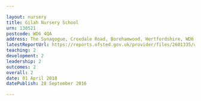 ```yaml
---

layout: nursery
title: Gilah Nursery School
urn: 130521
postcode: WD6 4QA
address: The Synagogue, Croxdale Road, Borehamwood, Hertfordshire, WD6 4QA
latestReportUrl: https://reports.ofsted.gov.uk/provider/files/2601335/urn/130521.pdf
teaching: 2
development: 2
leadership: 2
outcomes: 2
overall: 2
date: 01 April 2018 
datePublish: 28 September 2016

---
```


